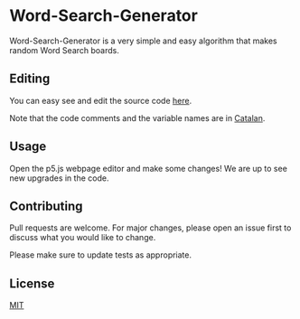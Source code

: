 # Word-Search-Generator

Word-Search-Generator is a very simple and easy algorithm that makes random Word Search boards.

## Editing

You can easy see and edit the source code [here](https://editor.p5js.org/thecatalahd/sketches/1cSFvJQgN).

Note that the code comments and the variable names are in [Catalan](https://en.wikipedia.org/wiki/Catalan_language).

## Usage

Open the p5.js webpage editor and make some changes! We are up to see new upgrades in the code.

## Contributing

Pull requests are welcome. For major changes, please open an issue first to discuss what you would like to change.

Please make sure to update tests as appropriate.

## License

[MIT](https://github.com/CatalaHD/Word-Search-Generator/blob/master/LICENSE)
